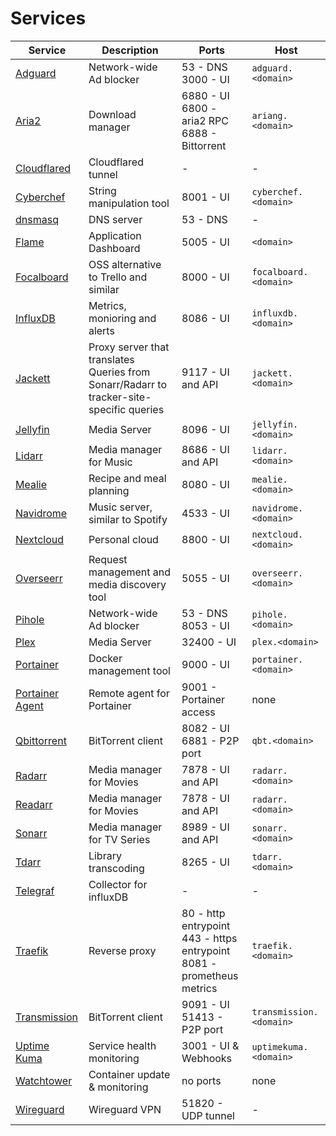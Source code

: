 # Services

| Service | Description | Ports | Host |
|---------|-------------|-------|------|
| [Adguard](adguard.md) | Network-wide Ad blocker | 53 - DNS<br>3000 - UI | `adguard.<domain>` |
| [Aria2](aria2.md) | Download manager | 6880 - UI<br>6800 - aria2 RPC<br>6888 - Bittorrent | `ariang.<domain>` |
| [Cloudflared](cloudflared.md) | Cloudflared tunnel | - | - |
| [Cyberchef](cyberchef.md) | String manipulation tool | 8001 - UI | `cyberchef.<domain>` |
| [dnsmasq](dnsmasq.md) | DNS server | 53 - DNS | - |
| [Flame](flame.md) | Application Dashboard |  5005 - UI | `<domain>` |
| [Focalboard](focalboard.md) | OSS alternative to Trello and similar | 8000 - UI | `focalboard.<domain>` |
| [InfluxDB](influxdb.md) | Metrics, monioring and alerts | 8086 - UI | `influxdb.<domain>` |
| [Jackett](jackett.md) | Proxy server that translates Queries from Sonarr/Radarr to tracker-site-specific queries | 9117 - UI and API | `jackett.<domain>` |
| [Jellyfin](jellyfin.md) | Media Server | 8096 - UI | `jellyfin.<domain>` |
| [Lidarr](lidarr.md) | Media manager for Music | 8686 - UI and API | `lidarr.<domain>` |
| [Mealie](mealie.md) | Recipe and meal planning | 8080 - UI | `mealie.<domain>` |
| [Navidrome](navidrome.md) | Music server, similar to Spotify | 4533 - UI | `navidrome.<domain>` |
| [Nextcloud](nextcloud.md) | Personal cloud | 8800 - UI | `nextcloud.<domain>` |
| [Overseerr](overseerr.md) | Request management and media discovery tool | 5055 - UI | `overseerr.<domain>` |
| [Pihole](pihole.md) | Network-wide Ad blocker | 53 - DNS<br>8053 - UI | `pihole.<domain>` |
| [Plex](plex.md) | Media Server | 32400 - UI | `plex.<domain>` |
| [Portainer](portainer.md) | Docker management tool | 9000 - UI | `portainer.<domain>` |
| [Portainer Agent](portainer-agent.md) | Remote agent for Portainer | 9001 - Portainer access | none |
| [Qbittorrent](qbittorrent.md) | BitTorrent client | 8082 - UI<br>6881 - P2P port | `qbt.<domain>` |
| [Radarr](radarr.md) | Media manager for Movies | 7878 - UI and API | `radarr.<domain>` |
| [Readarr](readarr.md) | Media manager for Movies | 7878 - UI and API | `radarr.<domain>` |
| [Sonarr](sonarr.md) | Media manager for TV Series | 8989 - UI and API | `sonarr.<domain>` |
| [Tdarr](tdarr.md) | Library transcoding | 8265 - UI | `tdarr.<domain>` |
| [Telegraf](telegraf.md) | Collector for influxDB | - | - |
| [Traefik](traefik.md) | Reverse proxy | 80 - http entrypoint<br>443 - https entrypoint<br>8081 - prometheus metrics | `traefik.<domain>` |
| [Transmission](transmission.md) | BitTorrent client | 9091 - UI<br>51413 - P2P port | `transmission.<domain>` |
| [Uptime Kuma](uptimekuma.md) | Service health monitoring | 3001 - UI & Webhooks | `uptimekuma.<domain>` |
| [Watchtower](watchtower.md) | Container update & monitoring | no ports | none |
| [Wireguard](wireguard.md) | Wireguard VPN | 51820 - UDP tunnel | - |
